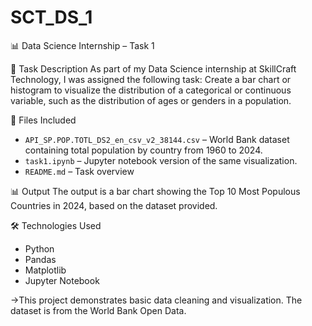 # SCT_DS_1
📊 Data Science Internship – Task 1

📝 Task Description
As part of my Data Science internship at SkillCraft Technology, I was assigned the following task:
Create a bar chart or histogram to visualize the distribution of a categorical or continuous variable, such as the distribution of ages or genders in a population.

📁 Files Included
- `API_SP.POP.TOTL_DS2_en_csv_v2_38144.csv` – World Bank dataset containing total population by country from 1960 to 2024.
- `task1.ipynb` – Jupyter notebook version of the same visualization.
- `README.md` – Task overview

📊 Output
The output is a bar chart showing the Top 10 Most Populous Countries in 2024, based on the dataset provided.

🛠️ Technologies Used
- Python
- Pandas
- Matplotlib
- Jupyter Notebook

->This project demonstrates basic data cleaning and visualization.
The dataset is from the World Bank Open Data.    
